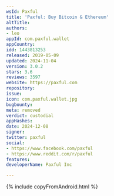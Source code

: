 ```yaml
---
wsId: Paxful
title: 'Paxful: Buy Bitcoin & Ethereum'
altTitle: 
authors:
- leo
appId: com.paxful.wallet
appCountry: 
idd: 1443813253
released: 2019-05-09
updated: 2024-11-04
version: 3.0.2
stars: 3.6
reviews: 3597
website: https://paxful.com
repository: 
issue: 
icon: com.paxful.wallet.jpg
bugbounty: 
meta: removed
verdict: custodial
appHashes: 
date: 2024-12-08
signer: 
twitter: paxful
social:
- https://www.facebook.com/paxful
- https://www.reddit.com/r/paxful
features: 
developerName: Paxful Inc

---
```


{% include copyFromAndroid.html %}
